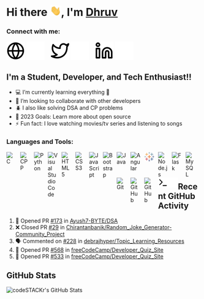 # Hi there <img src="./img/Hi.gif" width="29">, I'm [Dhruv][website]

### Connect with me:

[![website](./img/globe-light.svg)](https://www.dhruvjain896.com#gh-light-mode-only)
[![website](./img/globe-dark.svg)](https://www.dhruvjain896.com#gh-dark-mode-only)
&nbsp;&nbsp;
[![website](./img/twitter-light.svg)](https://twitter.com/dhruvjain896#gh-light-mode-only)
[![website](./img/twitter-dark.svg)](https://twitter.com/dhruvjain896#gh-dark-mode-only)
&nbsp;&nbsp;
[![website](./img/linkedin-light.svg)](https://www.linkedin.com/in/dhruvjain896#gh-light-mode-only)
[![website](./img/linkedin-dark.svg)](https://www.linkedin.com/in/dhruvjain896#gh-dark-mode-only)
&nbsp;&nbsp;

## I'm a Student, Developer, and Tech Enthusiast!!

- 💻 I’m currently learning everything 🤣
- 👯 I’m looking to collaborate with other developers
- 🪲 I also like solving DSA and CP problems
- 🥅 2023 Goals: Learn more about open source
- ⚡ Fun fact: I love watching movies/tv series and listening to songs

### Languages and Tools:

<!-- C -->
<img align="left" alt="C" width="26px" src="https://cdn.jsdelivr.net/gh/devicons/devicon/icons/c/c-original.svg" style="padding-right:10px;" />

<!-- CPP -->
<img align="left" alt="CPP" width="26px" src="https://cdn.jsdelivr.net/gh/devicons/devicon/icons/cplusplus/cplusplus-original.svg" style="padding-right:10px;" />

<!-- Python -->
<img align="left" alt="Python" width="26px" src="https://cdn.jsdelivr.net/gh/devicons/devicon/icons/python/python-original.svg" style="padding-right:10px;" />

<!-- VS Code -->
<img align="left" alt="Visual Studio Code" width="26px" src="https://cdn.jsdelivr.net/gh/devicons/devicon/icons/vscode/vscode-original.svg" style="padding-right:10px;" />

<!-- HTML -->
<img align="left" alt="HTML5" width="26px" src="https://cdn.jsdelivr.net/gh/devicons/devicon/icons/html5/html5-original.svg" style="padding-right:10px;" />

<!-- CSS -->
<img align="left" alt="CSS3" width="26px" src="https://cdn.jsdelivr.net/gh/devicons/devicon/icons/css3/css3-original.svg" style="padding-right:10px;" />

<!-- JavaScript -->
<img align="left" alt="JavaScript" width="26px" src="https://cdn.jsdelivr.net/gh/devicons/devicon/icons/javascript/javascript-original.svg" style="padding-right:10px;" />

<!-- Bootstrap -->
<img align="left" alt="Bootstrap" width="26px" src="https://cdn.jsdelivr.net/gh/devicons/devicon/icons/bootstrap/bootstrap-original.svg" style="padding-right:10px;" />

<!-- Java -->
<img align="left" alt="Java" width="26px" src="https://cdn.jsdelivr.net/gh/devicons/devicon/icons/java/java-original.svg" style="padding-right:10px;" />

<!-- Angular -->
<img align="left" alt="Angular" width="26px" src="https://cdn.jsdelivr.net/gh/devicons/devicon/icons/angularjs/angularjs-original.svg" style="padding-right:10px;" />

<!-- Tableau -->
<img align="left" alt="Tableau" width="26px" src="./img/tableau-software.svg" style="padding-right:10px;" />

<!-- Nodejs -->
<img align="left" alt="Node.js" width="26px" src="https://cdn.jsdelivr.net/gh/devicons/devicon/icons/nodejs/nodejs-original.svg" style="padding-right:10px;" />

<!-- Flask -->
<img align="left" alt="Flask" width="26px" src="https://cdn.jsdelivr.net/gh/devicons/devicon/icons/flask/flask-original.svg#gh-dark-mode-only" style="padding-right:10px;" />

<!-- Flask -->
<!-- <img align="left" alt="Flask" width="26px" src="https://cdn.jsdelivr.net/gh/devicons/devicon/icons/flask/flask-.svg#gh-dark-mode-only" style="padding-right:10px;" /> -->

<!-- MySQL -->
<img align="left" alt="MySQL" width="26px" src="https://cdn.jsdelivr.net/gh/devicons/devicon/icons/mysql/mysql-original.svg" style="padding-right:10px;" />

<!-- Git -->
<img align="left" alt="Git" width="26px" src="https://cdn.jsdelivr.net/gh/devicons/devicon/icons/git/git-original.svg" style="padding-right:10px;" />

<!-- Github -->
<img align="left" alt="GitHub" width="26px" src="https://user-images.githubusercontent.com/3369400/139447912-e0f43f33-6d9f-45f8-be46-2df5bbc91289.png#gh-dark-mode-only" style="padding-right:10px;" />

<!-- Github -->
<img align="left" alt="GitHub" width="26px" src="https://user-images.githubusercontent.com/3369400/139448065-39a229ba-4b06-434b-bc67-616e2ed80c8f.png#gh-light-mode-only" style="padding-right:10px;" />

<!-- Terminal -->
<img align="left" alt="Terminal" width="26px" src="./img/terminal-light.svg#gh-light-mode-only" />

<!-- Terminal -->
<img align="left" alt="Terminal" width="26px" src="./img/terminal-dark.svg#gh-dark-mode-only" />

<br />
<br />

---

## Recent GitHub Activity

<!--START_SECTION:activity-->
1. 💪 Opened PR [#173](https://github.com/Ayush7-BYTE/DSA/pull/173) in [Ayush7-BYTE/DSA](https://github.com/Ayush7-BYTE/DSA)
2. ❌ Closed PR [#29](https://github.com/Chirantanbanik/Random_Joke_Generator-Community_Project/pull/29) in [Chirantanbanik/Random_Joke_Generator-Community_Project](https://github.com/Chirantanbanik/Random_Joke_Generator-Community_Project)
3. 🗣 Commented on [#228](https://github.com/debrajhyper/Topic_Learning_Resources/issues/228) in [debrajhyper/Topic_Learning_Resources](https://github.com/debrajhyper/Topic_Learning_Resources)
4. 💪 Opened PR [#568](https://github.com/freeCodeCamp/Developer_Quiz_Site/pull/568) in [freeCodeCamp/Developer_Quiz_Site](https://github.com/freeCodeCamp/Developer_Quiz_Site)
5. 💪 Opened PR [#533](https://github.com/freeCodeCamp/Developer_Quiz_Site/pull/533) in [freeCodeCamp/Developer_Quiz_Site](https://github.com/freeCodeCamp/Developer_Quiz_Site)
<!--END_SECTION:activity-->

## GitHub Stats

  <img align="left" alt="codeSTACKr's GitHub Stats" src="https://github-readme-stats.vercel.app/api?username=dhruvjain896&show_icons=true&hide_border=false&title_color=ff652f&icon_color=FFE400&bg_color=09131B&text_color=ffffff&border_color=0c1a25" />

[website]: https://dhruvjain896.com
[twitter]: https://twitter.com/dhruvjain896
[instagram]: https://instagram.com/dhruvjain896
[linkedin]: https://linkedin.com/in/dhruvjain896
